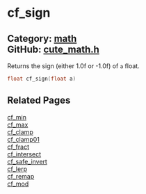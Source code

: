 [//]: # (This file is automatically generated by Cute Framework's docs parser.)
[//]: # (Do not edit this file by hand!)
[//]: # (See: https://github.com/RandyGaul/cute_framework/blob/master/samples/docs_parser.cpp)
[](../header.md ':include')

# cf_sign

Category: [math](/api_reference?id=math)  
GitHub: [cute_math.h](https://github.com/RandyGaul/cute_framework/blob/master/include/cute_math.h)  
---

Returns the sign (either 1.0f or -1.0f) of `a` float.

```cpp
float cf_sign(float a)
```

## Related Pages

[cf_min](/math/cf_min.md)  
[cf_max](/math/cf_max.md)  
[cf_clamp](/math/cf_clamp.md)  
[cf_clamp01](/math/cf_clamp01.md)  
[cf_fract](/math/cf_fract.md)  
[cf_intersect](/math/cf_intersect.md)  
[cf_safe_invert](/math/cf_safe_invert.md)  
[cf_lerp](/math/cf_lerp.md)  
[cf_remap](/math/cf_remap.md)  
[cf_mod](/math/cf_mod.md)  
